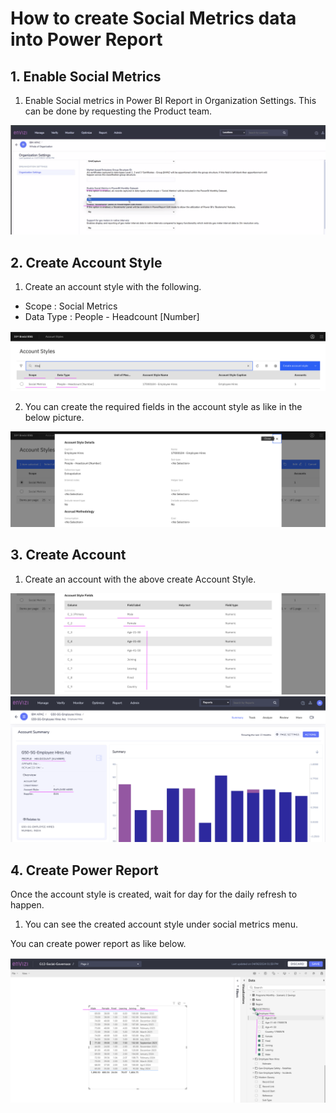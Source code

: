 # How to create Social Metrics data into Power Report


## 1. Enable Social Metrics

1. Enable Social metrics in Power BI Report in Organization Settings. This can be done by requesting the Product team.

<img src="images/image1.png">

## 2. Create Account Style

1. Create an account style with the following.

- Scope : Social Metrics
- Data Type : People - Headcount [Number]

<img src="images/image2.png">

2. You can create the required fields in the account style as like in the below picture.

<img src="images/image3.png">


## 3. Create Account

1. Create an account with the above create Account Style.

<img src="images/image4.png">
<img src="images/image5.png">


## 4. Create Power Report

Once the account style is created, wait for day for the daily refresh to happen.

1. You can see the created account style under social metrics menu.

You can create power report as like below.

<img src="images/image6.png">

